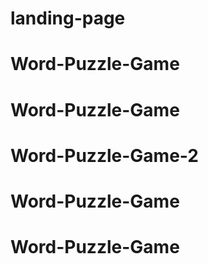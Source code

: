 # landing-page
# Word-Puzzle-Game
# Word-Puzzle-Game
# Word-Puzzle-Game-2
# Word-Puzzle-Game
# Word-Puzzle-Game
